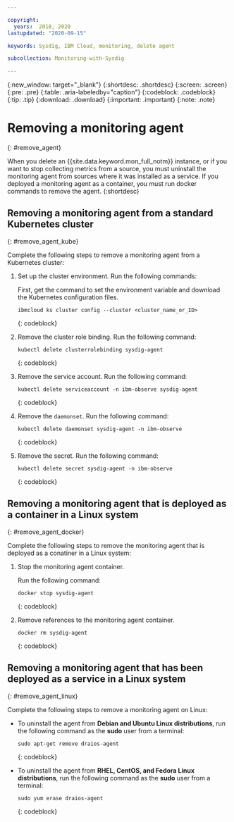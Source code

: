 ```yaml
---

copyright:
  years:  2018, 2020
lastupdated: "2020-09-15"

keywords: Sysdig, IBM Cloud, monitoring, delete agent

subcollection: Monitoring-with-Sysdig

---
```


{:new_window: target="_blank"}
{:shortdesc: .shortdesc}
{:screen: .screen}
{:pre: .pre}
{:table: .aria-labeledby="caption"}
{:codeblock: .codeblock}
{:tip: .tip}
{:download: .download}
{:important: .important}
{:note: .note}

# Removing a monitoring agent
{: #remove_agent}

When you delete an {{site.data.keyword.mon_full_notm}} instance, or if you want to stop collecting metrics from a source, you must uninstall the monitoring agent from sources where it was installed as a service. If you deployed a monitoring agent as a container, you must run docker commands to remove the agent.
{:shortdesc}


## Removing a monitoring agent from a standard Kubernetes cluster
{: #remove_agent_kube}

Complete the following steps to remove a monitoring agent from a Kubernetes cluster:

1. Set up the cluster environment. Run the following commands:

    First, get the command to set the environment variable and download the Kubernetes configuration files.

    ```
    ibmcloud ks cluster config --cluster <cluster_name_or_ID>
    ```
    {: codeblock}

2. Remove the cluster role binding. Run the following command:

    ```
    kubectl delete clusterrolebinding sysdig-agent
    ```
    {: codeblock}

3. Remove the service account. Run the following command:

    ```
    kubectl delete serviceaccount -n ibm-observe sysdig-agent
    ```
    {: codeblock}

4. Remove the `daemonset`. Run the following command:

    ```
    kubectl delete daemonset sysdig-agent -n ibm-observe
    ```
    {: codeblock}

5. Remove the secret. Run the following command:

    ```
    kubectl delete secret sysdig-agent -n ibm-observe
    ```
    {: codeblock}


## Removing a monitoring agent that is deployed as a container in a Linux system
{: #remove_agent_docker}

Complete the following steps to remove the monitoring agent that is deployed as a conatiner in a Linux system:

1. Stop the monitoring agent container. 

    Run the following command:

    ```
    docker stop sysdig-agent
    ```
    {: codeblock}

2. Remove references to the monitoring agent container.

    ```
    docker rm sysdig-agent
    ```
    {: codeblock}




## Removing a monitoring agent that has been deployed as a service in a Linux system 
{: #remove_agent_linux}

Complete the following steps to remove a monitoring agent on Linux:

* To uninstall the agent from **Debian and Ubuntu Linux distributions**, run the following command as the **sudo** user from a terminal:

    ```
    sudo apt-get remove draios-agent
    ```
    {: codeblock}

* To uninstall the agent from **RHEL, CentOS, and Fedora Linux distributions**, run the following command as the **sudo** user from a terminal:

    ```
    sudo yum erase draios-agent
    ```
    {: codeblock}


